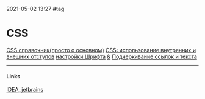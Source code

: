 2021-05-02 13:27
#tag
# CSS
[CSS справочник(просто о основном)](https://html5book.ru/css-spravochnik.html)
[CSS: использование внутренних и внешних отступов](https://habr.com/ru/company/ruvds/blog/499120/)
[настройки Шрифта](https://html5book.ru/css-shrifty/)  [&](https://basicweb.ru/css/css_pr_font.php)
[Подчеркивание ссылок и текста](http://design-mania.ru/web-design/html-css/podcherkivanie/)
_____________
#### Links
[IDEA_jetbrains](https://www.jetbrains.com/idea/download/#section=windows)